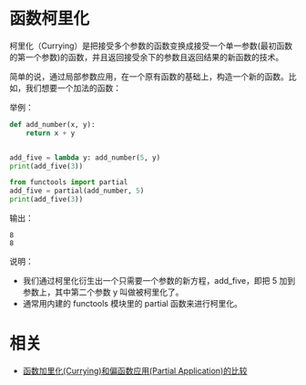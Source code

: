 

# 函数柯里化

柯里化（Currying）是把接受多个参数的函数变换成接受一个单一参数(最初函数的第一个参数)的函数，并且返回接受余下的参数且返回结果的新函数的技术。


简单的说，通过局部参数应用，在一个原有函数的基础上，构造一个新的函数。比如，我们想要一个加法的函数：

举例：



```py
def add_number(x, y):
    return x + y


add_five = lambda y: add_number(5, y)
print(add_five(3))

from functools import partial
add_five = partial(add_number, 5)
print(add_five(3))
```

输出：

```
8
8
```

说明：

- 我们通过柯里化衍生出一个只需要一个参数的新方程，add_five，即把 5 加到参数上，其中第二个参数 y 叫做被柯里化了。
- 通常用内建的 functools 模块里的 partial 函数来进行柯里化。




# 相关

- [函数加里化(Currying)和偏函数应用(Partial Application)的比较](http://www.vaikan.com/currying-partial-application/)
